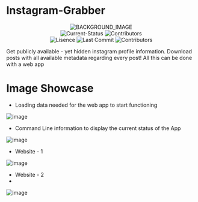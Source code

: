 # Instagram-Grabber

<p align="center">
    <img src="https://user-images.githubusercontent.com/36286877/163312296-dac7047a-c8b2-4a8f-a25f-e8cd7d5c2fc9.png" alt="BACKGROUND_IMAGE">
    <br>
    <img src="https://img.shields.io/badge/status-continuing-green?style=for-the-badge" alt="Current-Status">
    <img src="https://img.shields.io/github/release-date/hirusha-adi/InstaStalker?style=for-the-badge" alt="Contributors">
    <br>
    <img src="https://img.shields.io/github/license/hirusha-adi/InstaStalker?style=for-the-badge" alt="Lisence">
    <img src="https://img.shields.io/github/last-commit/hirusha-adi/InstaStalker?style=for-the-badge" alt="Last Commit">
    <img src="https://img.shields.io/github/contributors/hirusha-adi/InstaStalker?style=for-the-badge" alt="Contributors">
</p>

Get publicly available - yet hidden instagram profile information. Download posts with all available metadata regarding every post! All this can be done with a web app

# Image Showcase

- Loading data needed for the web app to start functioning

![image](https://user-images.githubusercontent.com/36286877/163312470-96d8817b-7d18-41c8-a316-20be7dc029c7.png)

- Command Line information to display the current status of the App

![image](https://user-images.githubusercontent.com/36286877/163312572-d0b4a436-3130-40d6-b393-0c7fa5bfde59.png)

- Website - 1

![image](https://user-images.githubusercontent.com/36286877/163312687-9b35a33f-45a9-4ece-82c0-f4be9bce5555.png)

- Website - 2
- 
![image](https://user-images.githubusercontent.com/36286877/163312727-f4eefaf6-1036-4f2a-82a4-547aa3c4d1af.png)
